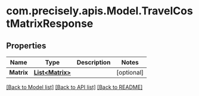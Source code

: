 
# com.precisely.apis.Model.TravelCostMatrixResponse

## Properties

Name | Type | Description | Notes
------------ | ------------- | ------------- | -------------
**Matrix** | [**List&lt;Matrix&gt;**](Matrix.md) |  | [optional] 

[[Back to Model list]](../README.md#documentation-for-models)
[[Back to API list]](../README.md#documentation-for-api-endpoints)
[[Back to README]](../README.md)

